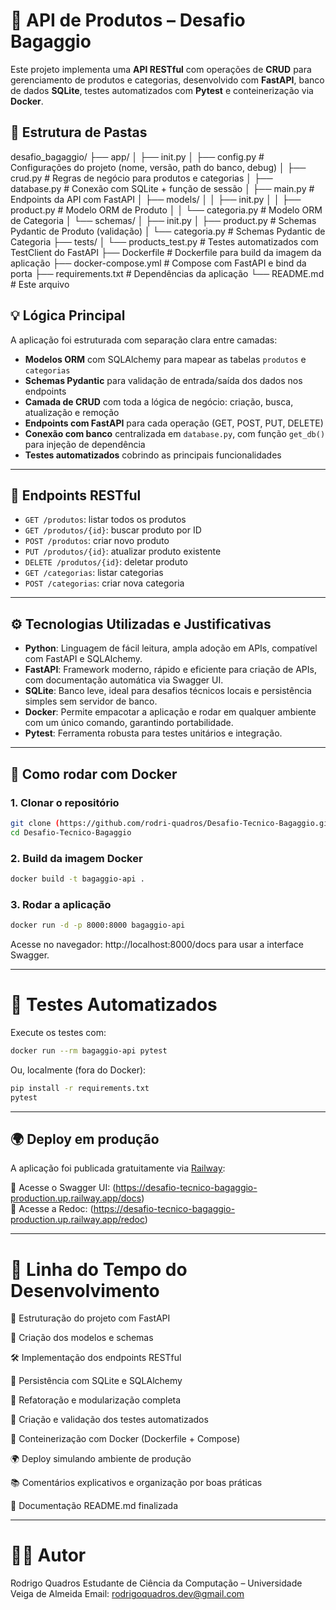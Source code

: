 # 🧰 API de Produtos – Desafio Bagaggio

Este projeto implementa uma **API RESTful** com operações de **CRUD** para gerenciamento de produtos e categorias, desenvolvido com **FastAPI**, banco de dados **SQLite**, testes automatizados com **Pytest** e conteinerização via **Docker**.

## 📁 Estrutura de Pastas
desafio_bagaggio/
├── app/
│ ├── init.py
│ ├── config.py # Configurações do projeto (nome, versão, path do banco, debug)
│ ├── crud.py # Regras de negócio para produtos e categorias
│ ├── database.py # Conexão com SQLite + função de sessão
│ ├── main.py # Endpoints da API com FastAPI
│ ├── models/
│ │ ├── init.py
│ │ ├── product.py # Modelo ORM de Produto
│ │ └── categoria.py # Modelo ORM de Categoria
│ └── schemas/
│ ├── init.py
│ ├── product.py # Schemas Pydantic de Produto (validação)
│ └── categoria.py # Schemas Pydantic de Categoria
├── tests/
│ └── products_test.py # Testes automatizados com TestClient do FastAPI
├── Dockerfile # Dockerfile para build da imagem da aplicação
├── docker-compose.yml # Compose com FastAPI e bind da porta
├── requirements.txt # Dependências da aplicação
└── README.md # Este arquivo

## 💡 Lógica Principal

A aplicação foi estruturada com separação clara entre camadas:

- **Modelos ORM** com SQLAlchemy para mapear as tabelas `produtos` e `categorias`
- **Schemas Pydantic** para validação de entrada/saída dos dados nos endpoints
- **Camada de CRUD** com toda a lógica de negócio: criação, busca, atualização e remoção
- **Endpoints com FastAPI** para cada operação (GET, POST, PUT, DELETE)
- **Conexão com banco** centralizada em `database.py`, com função `get_db()` para injeção de dependência
- **Testes automatizados** cobrindo as principais funcionalidades

---

## 🧪 Endpoints RESTful

- `GET /produtos`: listar todos os produtos
- `GET /produtos/{id}`: buscar produto por ID
- `POST /produtos`: criar novo produto
- `PUT /produtos/{id}`: atualizar produto existente
- `DELETE /produtos/{id}`: deletar produto
- `GET /categorias`: listar categorias
- `POST /categorias`: criar nova categoria

---

## ⚙️ Tecnologias Utilizadas e Justificativas

- **Python**: Linguagem de fácil leitura, ampla adoção em APIs, compatível com FastAPI e SQLAlchemy.
- **FastAPI**: Framework moderno, rápido e eficiente para criação de APIs, com documentação automática via Swagger UI.
- **SQLite**: Banco leve, ideal para desafios técnicos locais e persistência simples sem servidor de banco.
- **Docker**: Permite empacotar a aplicação e rodar em qualquer ambiente com um único comando, garantindo portabilidade.
- **Pytest**: Ferramenta robusta para testes unitários e integração.

---

## 🐳 Como rodar com Docker

### 1. Clonar o repositório
```bash
git clone (https://github.com/rodri-quadros/Desafio-Tecnico-Bagaggio.git)
cd Desafio-Tecnico-Bagaggio
```
### 2. Build da imagem Docker
```bash
docker build -t bagaggio-api .
```
### 3. Rodar a aplicação
```bash
docker run -d -p 8000:8000 bagaggio-api
```
Acesse no navegador: http://localhost:8000/docs para usar a interface Swagger.

---

# 🧪 Testes Automatizados
Execute os testes com:
```bash
docker run --rm bagaggio-api pytest
```
Ou, localmente (fora do Docker):
```bash
pip install -r requirements.txt
pytest
```

---

## 🌍 Deploy em produção

A aplicação foi publicada gratuitamente via [Railway](https://railway.app):

🔗 Acesse o Swagger UI: (https://desafio-tecnico-bagaggio-production.up.railway.app/docs)  
🔗 Acesse a Redoc: (https://desafio-tecnico-bagaggio-production.up.railway.app/redoc)

---

# 📅 Linha do Tempo do Desenvolvimento

  📁 Estruturação do projeto com FastAPI 
  
  🧱 Criação dos modelos e schemas 
  
  🛠️ Implementação dos endpoints RESTful 
  
  💾 Persistência com SQLite e SQLAlchemy 
  
  🔁 Refatoração e modularização completa 
  
  🧪 Criação e validação dos testes automatizados
  
  🐳 Conteinerização com Docker (Dockerfile + Compose) 

  🌍 Deploy simulando ambiente de produção
  
  📚 Comentários explicativos e organização por boas práticas 
  
  📄 Documentação README.md finalizada 

---

# 👨‍💻 Autor
Rodrigo Quadros
Estudante de Ciência da Computação – Universidade Veiga de Almeida
Email: rodrigoquadros.dev@gmail.com

